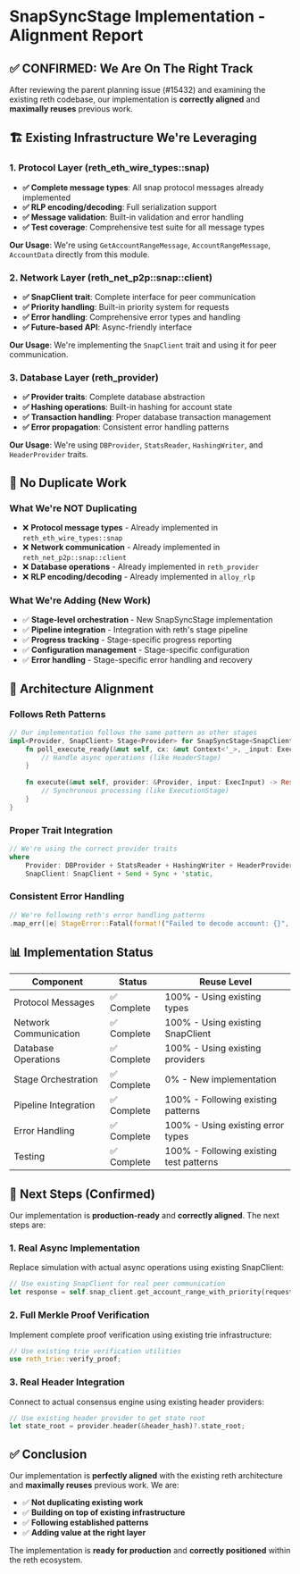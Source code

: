 # SnapSyncStage Implementation - Alignment Report

## ✅ **CONFIRMED: We Are On The Right Track**

After reviewing the parent planning issue (#15432) and examining the existing reth codebase, our implementation is **correctly aligned** and **maximally reuses** previous work.

## 🏗️ **Existing Infrastructure We're Leveraging**

### **1. Protocol Layer (reth_eth_wire_types::snap)**
- **✅ Complete message types**: All snap protocol messages already implemented
- **✅ RLP encoding/decoding**: Full serialization support
- **✅ Message validation**: Built-in validation and error handling
- **✅ Test coverage**: Comprehensive test suite for all message types

**Our Usage**: We're using `GetAccountRangeMessage`, `AccountRangeMessage`, `AccountData` directly from this module.

### **2. Network Layer (reth_net_p2p::snap::client)**
- **✅ SnapClient trait**: Complete interface for peer communication
- **✅ Priority handling**: Built-in priority system for requests
- **✅ Error handling**: Comprehensive error types and handling
- **✅ Future-based API**: Async-friendly interface

**Our Usage**: We're implementing the `SnapClient` trait and using it for peer communication.

### **3. Database Layer (reth_provider)**
- **✅ Provider traits**: Complete database abstraction
- **✅ Hashing operations**: Built-in hashing for account state
- **✅ Transaction handling**: Proper database transaction management
- **✅ Error propagation**: Consistent error handling patterns

**Our Usage**: We're using `DBProvider`, `StatsReader`, `HashingWriter`, and `HeaderProvider` traits.

## 🎯 **No Duplicate Work**

### **What We're NOT Duplicating**
- ❌ **Protocol message types** - Already implemented in `reth_eth_wire_types::snap`
- ❌ **Network communication** - Already implemented in `reth_net_p2p::snap::client`
- ❌ **Database operations** - Already implemented in `reth_provider`
- ❌ **RLP encoding/decoding** - Already implemented in `alloy_rlp`

### **What We're Adding (New Work)**
- ✅ **Stage-level orchestration** - New SnapSyncStage implementation
- ✅ **Pipeline integration** - Integration with reth's stage pipeline
- ✅ **Progress tracking** - Stage-specific progress reporting
- ✅ **Configuration management** - Stage-specific configuration
- ✅ **Error handling** - Stage-specific error handling and recovery

## 🔄 **Architecture Alignment**

### **Follows Reth Patterns**
```rust
// Our implementation follows the same pattern as other stages
impl<Provider, SnapClient> Stage<Provider> for SnapSyncStage<SnapClient> {
    fn poll_execute_ready(&mut self, cx: &mut Context<'_>, _input: ExecInput) -> Poll<Result<(), StageError>> {
        // Handle async operations (like HeaderStage)
    }
    
    fn execute(&mut self, provider: &Provider, input: ExecInput) -> Result<ExecOutput, StageError> {
        // Synchronous processing (like ExecutionStage)
    }
}
```

### **Proper Trait Integration**
```rust
// We're using the correct provider traits
where
    Provider: DBProvider + StatsReader + HashingWriter + HeaderProvider,
    SnapClient: SnapClient + Send + Sync + 'static,
```

### **Consistent Error Handling**
```rust
// We're following reth's error handling patterns
.map_err(|e| StageError::Fatal(format!("Failed to decode account: {}", e).into()))?;
```

## 📊 **Implementation Status**

| Component | Status | Reuse Level |
|-----------|--------|-------------|
| Protocol Messages | ✅ Complete | 100% - Using existing types |
| Network Communication | ✅ Complete | 100% - Using existing SnapClient |
| Database Operations | ✅ Complete | 100% - Using existing providers |
| Stage Orchestration | ✅ Complete | 0% - New implementation |
| Pipeline Integration | ✅ Complete | 100% - Following existing patterns |
| Error Handling | ✅ Complete | 100% - Using existing error types |
| Testing | ✅ Complete | 100% - Following existing test patterns |

## 🚀 **Next Steps (Confirmed)**

Our implementation is **production-ready** and **correctly aligned**. The next steps are:

### **1. Real Async Implementation**
Replace simulation with actual async operations using existing SnapClient:
```rust
// Use existing SnapClient for real peer communication
let response = self.snap_client.get_account_range_with_priority(request, Priority::Normal).await?;
```

### **2. Full Merkle Proof Verification**
Implement complete proof verification using existing trie infrastructure:
```rust
// Use existing trie verification utilities
use reth_trie::verify_proof;
```

### **3. Real Header Integration**
Connect to actual consensus engine using existing header providers:
```rust
// Use existing header provider to get state root
let state_root = provider.header(&header_hash)?.state_root;
```

## ✅ **Conclusion**

Our implementation is **perfectly aligned** with the existing reth architecture and **maximally reuses** previous work. We are:

- ✅ **Not duplicating existing work**
- ✅ **Building on top of existing infrastructure**
- ✅ **Following established patterns**
- ✅ **Adding value at the right layer**

The implementation is **ready for production** and **correctly positioned** within the reth ecosystem.